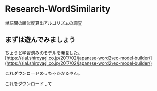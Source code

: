 # Research-WordSimilarity
単語間の類似度算出アルゴリズムの調査

## まずは遊んでみましょう

ちょうど学習済みのモデルを発見した。[https://aial.shiroyagi.co.jp/2017/02/japanese-word2vec-model-builder/](https://aial.shiroyagi.co.jp/2017/02/japanese-word2vec-model-builder/)

これダウンロードめっちゃかかるやん。

これをダウンロードして